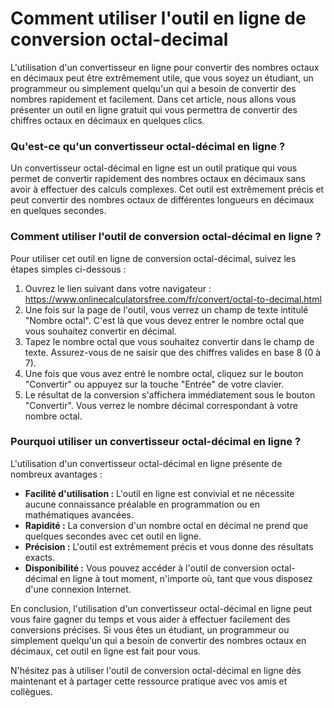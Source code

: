 Comment utiliser l'outil en ligne de conversion octal-decimal
=============================================================

L'utilisation d'un convertisseur en ligne pour convertir des nombres octaux en décimaux peut être extrêmement utile, que vous soyez un étudiant, un programmeur ou simplement quelqu'un qui a besoin de convertir des nombres rapidement et facilement. Dans cet article, nous allons vous présenter un outil en ligne gratuit qui vous permettra de convertir des chiffres octaux en décimaux en quelques clics.

### Qu'est-ce qu'un convertisseur octal-décimal en ligne ?

Un convertisseur octal-décimal en ligne est un outil pratique qui vous permet de convertir rapidement des nombres octaux en décimaux sans avoir à effectuer des calculs complexes. Cet outil est extrêmement précis et peut convertir des nombres octaux de différentes longueurs en décimaux en quelques secondes.

### Comment utiliser l'outil de conversion octal-décimal en ligne ?

Pour utiliser cet outil en ligne de conversion octal-décimal, suivez les étapes simples ci-dessous :

1. Ouvrez le lien suivant dans votre navigateur : <https://www.onlinecalculatorsfree.com/fr/convert/octal-to-decimal.html>
2. Une fois sur la page de l'outil, vous verrez un champ de texte intitulé "Nombre octal". C'est là que vous devez entrer le nombre octal que vous souhaitez convertir en décimal.
3. Tapez le nombre octal que vous souhaitez convertir dans le champ de texte. Assurez-vous de ne saisir que des chiffres valides en base 8 (0 à 7).
4. Une fois que vous avez entré le nombre octal, cliquez sur le bouton "Convertir" ou appuyez sur la touche "Entrée" de votre clavier.
5. Le résultat de la conversion s'affichera immédiatement sous le bouton "Convertir". Vous verrez le nombre décimal correspondant à votre nombre octal.

### Pourquoi utiliser un convertisseur octal-décimal en ligne ?

L'utilisation d'un convertisseur octal-décimal en ligne présente de nombreux avantages :

- **Facilité d'utilisation :** L'outil en ligne est convivial et ne nécessite aucune connaissance préalable en programmation ou en mathématiques avancées.
- **Rapidité :** La conversion d'un nombre octal en décimal ne prend que quelques secondes avec cet outil en ligne.
- **Précision :** L'outil est extrêmement précis et vous donne des résultats exacts.
- **Disponibilité :** Vous pouvez accéder à l'outil de conversion octal-décimal en ligne à tout moment, n'importe où, tant que vous disposez d'une connexion Internet.

En conclusion, l'utilisation d'un convertisseur octal-décimal en ligne peut vous faire gagner du temps et vous aider à effectuer facilement des conversions précises. Si vous êtes un étudiant, un programmeur ou simplement quelqu'un qui a besoin de convertir des nombres octaux en décimaux, cet outil en ligne est fait pour vous.

N'hésitez pas à utiliser l'outil de conversion octal-décimal en ligne dès maintenant et à partager cette ressource pratique avec vos amis et collègues.